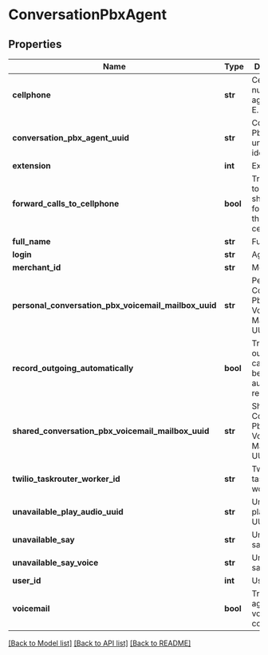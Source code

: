 # ConversationPbxAgent

## Properties
Name | Type | Description | Notes
------------ | ------------- | ------------- | -------------
**cellphone** | **str** | Cellphone number of agent in E.164 format | [optional] 
**conversation_pbx_agent_uuid** | **str** | Conversation Pbx Agent unique identifier | [optional] 
**extension** | **int** | Extension | [optional] 
**forward_calls_to_cellphone** | **bool** | True if calls to this agent should be forwarded to their cellphone | [optional] 
**full_name** | **str** | Full name | [optional] 
**login** | **str** | Agent login | [optional] 
**merchant_id** | **str** | Merchant Id | [optional] 
**personal_conversation_pbx_voicemail_mailbox_uuid** | **str** | Personal Conversation Pbx Voicemail Mailbox UUID | [optional] 
**record_outgoing_automatically** | **bool** | True if outgoing calls should be automatically recorded | [optional] 
**shared_conversation_pbx_voicemail_mailbox_uuid** | **str** | Shared Conversation Pbx Voicemail Mailbox UUID | [optional] 
**twilio_taskrouter_worker_id** | **str** | Twilio taskrouter worker Id | [optional] 
**unavailable_play_audio_uuid** | **str** | Unavailable play audio UUID | [optional] 
**unavailable_say** | **str** | Unavailable say | [optional] 
**unavailable_say_voice** | **str** | Unavailable say voice | [optional] 
**user_id** | **int** | User Id | [optional] 
**voicemail** | **bool** | True if this agent has voicemail configured | [optional] 

[[Back to Model list]](../README.md#documentation-for-models) [[Back to API list]](../README.md#documentation-for-api-endpoints) [[Back to README]](../README.md)


